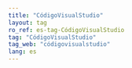 ```yaml
---
title: "CódigoVisualStudio"
layout: tag
ro_ref: es-tag-CódigoVisualStudio
tag: "CódigoVisualStudio"
tag_web: "códigovisualstudio"
lang: es
---
```


